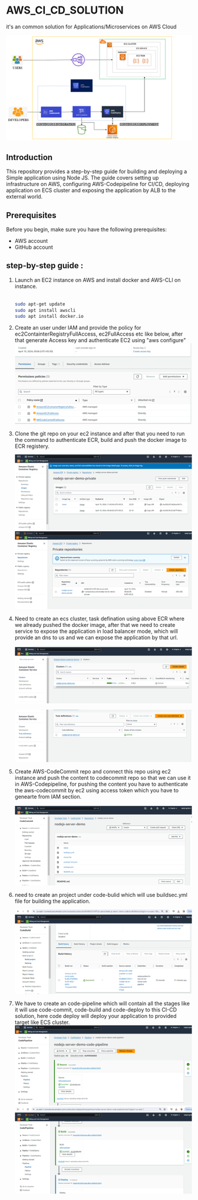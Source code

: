 # AWS_CI_CD_SOLUTION
it's an common solution for Applications/Microservices on AWS Cloud

![f](https://github.com/Rojha-git/AWS_CI_CD_SOLUTION/blob/main/images/AWS_CI_CD.PNG)

## Introduction
This repository provides a step-by-step guide for building and deploying a Simple application using Node JS. The guide covers setting up infrastructure on AWS, configuring AWS-Codepipeline for CI/CD, deploying application on ECS cluster and exposing the application by ALB to the external world.

## Prerequisites
Before you begin, make sure you have the following prerequisites:
- AWS account
- GitHub account

## step-by-step guide :

1. Launch an EC2 instance on AWS and install docker and AWS-CLI on instance.

    ```bash

    sudo apt-get update
    sudo apt install awscli
    sudo apt install docker.io

    ```
2. Create an user under IAM and provide the policy for ec2ContainterRegistryFullAccess, ec2FullAccess etc like below, after that generate Access key and authenticate EC2 using
    "aws configure"
   ![IAM-IMAGE](https://github.com/Rojha-git/AWS_CI_CD_SOLUTION/blob/main/images/aws_iam_policy.PNG)



4. Clone the git repo on your ec2 instance and after that you need to run the command to authenticate ECR, build and push the docker image to ECR registery.

   ![ECR-IMAGE](https://github.com/Rojha-git/AWS_CI_CD_SOLUTION/blob/main/images/ECR_image.PNG)
   ![ECR-IMAGE](https://github.com/Rojha-git/AWS_CI_CD_SOLUTION/blob/main/images/Capture1.PNG)

6. Need to create an ecs cluster, task defination using above ECR where we already pushed the docker image, after that we need to create service to expose the application in load balancer mode, which will provide an dns to us and we can expose the application by that url.

   ![ECS_IMAGE](https://github.com/Rojha-git/AWS_CI_CD_SOLUTION/blob/main/images/Capture2.PNG)

   ![ECS_IMAGE](https://github.com/Rojha-git/AWS_CI_CD_SOLUTION/blob/main/images/Capture3.PNG)


7. Create AWS-CodeCommit repo and connect this repo using ec2 instance and push the content to codecommit repo so that we can use it in AWS-Codepipeline, for pushing the content you have to authenticate the aws-codecommit by ec2 using access token which you have to genearte from IAM section.

   ![CODE_COMMIT](https://github.com/Rojha-git/AWS_CI_CD_SOLUTION/blob/main/images/Capture5.PNG)
   

9. need to create an project under code-bulid which will use buildsec.yml file for building the application.

   ![Code_Build](https://github.com/Rojha-git/AWS_CI_CD_SOLUTION/blob/main/images/Capture8.PNG)

11. We have to create an code-pipeline which will contain all the stages like it will use code-commit, code-build and code-deploy to this CI-CD solution, here code deploy will deploy your application to provided target like ECS cluster.
  ![nnfff](https://github.com/Rojha-git/AWS_CI_CD_SOLUTION/blob/main/images/Capture6.PNG)
  ![f](https://github.com/Rojha-git/AWS_CI_CD_SOLUTION/blob/main/images/Capture7.PNG)

   
     
   




    

    
